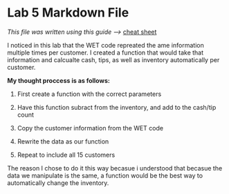 # Lab 5 Markdown File
*This file was written using this guide -->* [cheat sheet](https://www.markdownguide.org/cheat-sheet/)

I noticed in this lab that the WET code repreated the ame information multiple times per customer.
I created a function that would take that information and calcualte cash, tips, as well as inventory automatically per customer.

**My thought proccess is as follows:**

1. First create a function with the correct parameters

2. Have this function subract from the inventory, and add to the cash/tip count
3. Copy the customer information from the WET code
4. Rewrite the data as our function
5. Repeat to include all 15 customers

The reason I chose to do it this way becasue i understood that becasue the data we manipulate is the same, a function would be the best way to automatically change the inventory. 